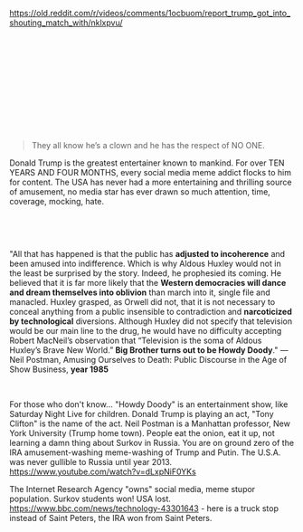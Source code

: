 https://old.reddit.com/r/videos/comments/1ocbuom/report_trump_got_into_shouting_match_with/nklxpvu/

&nbsp;

&nbsp;

&nbsp;

&nbsp;

&nbsp;

&nbsp;

> They all know he’s a clown and he has the respect of NO ONE.

Donald Trump is the greatest entertainer known to mankind. For over TEN YEARS AND FOUR MONTHS, every social media meme addict flocks to him for content.  The USA has never had a more entertaining and thrilling source of amusement, no media star has ever drawn so much attention, time, coverage, mocking, hate.

&nbsp;


&nbsp;

"All that has happened is that the public has **adjusted to incoherence** and been amused into indifference. Which is why Aldous Huxley would not in the least be surprised by the story. Indeed, he prophesied its coming. He believed that it is far more likely that the **Western democracies will dance and dream themselves into oblivion** than march into it, single file and manacled. Huxley grasped, as Orwell did not, that it is not necessary to conceal anything from a public insensible to contradiction and **narcoticized by technological** diversions. Although Huxley did not specify that television would be our main line to the drug, he would have no difficulty accepting Robert MacNeil’s observation that “Television is the soma of Aldous Huxley’s Brave New World.” **Big Brother turns out to be Howdy Doody**."
― Neil Postman, Amusing Ourselves to Death: Public Discourse in the Age of Show Business, **year 1985**

&nbsp;

For those who don't know... "Howdy Doody" is an entertainment show, like Saturday Night Live for children. Donald Trump is playing an act, "Tony Clifton" is the name of the act. Neil Postman is a Manhattan professor, New York University (Trump home town). People eat the onion, eat it up, not learning a damn thing about Surkov in Russia. You are on ground zero of the IRA amusement-washing meme-washing of Trump and Putin. The U.S.A. was never gullible to Russia until year 2013. https://www.youtube.com/watch?v=dLxpNiF0YKs

The Internet Research Agency "owns" social media, meme stupor population. Surkov students won! USA lost. https://www.bbc.com/news/technology-43301643 - here is a truck stop instead of Saint Peters, the IRA won from Saint Peters.
